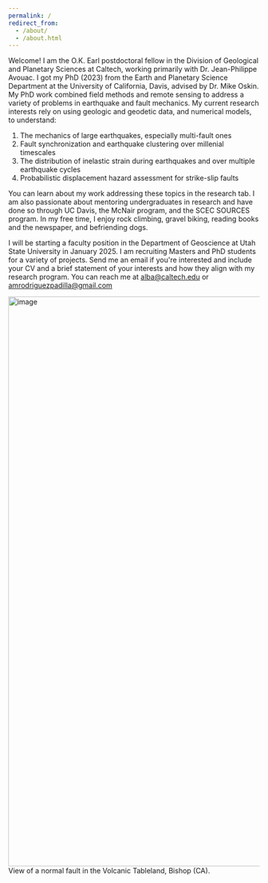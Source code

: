 ```yaml
---
permalink: /
redirect_from: 
  - /about/
  - /about.html
---
```


Welcome! I am the O.K. Earl postdoctoral fellow in the Division of Geological and Planetary Sciences at Caltech, working primarily with Dr. Jean-Philippe Avouac. I got my PhD (2023) from the Earth and Planetary Science Department at the University of California, Davis, advised by Dr. Mike Oskin. My PhD work combined field methods and remote sensing to address a variety of problems in earthquake and fault mechanics. My current research interests rely on using geologic and geodetic data, and numerical models, to understand:

1. The mechanics of large earthquakes, especially multi-fault ones
2. Fault synchronization and earthquake clustering over millenial timescales
3. The distribution of inelastic strain during earthquakes and over multiple earthquake cycles
4. Probabilistic displacement hazard assessment for strike-slip faults

You can learn about my work addressing these topics in the research tab. I am also passionate about mentoring undergraduates in research and have done so through UC Davis, the McNair program, and the SCEC SOURCES program. In my free time, I enjoy rock climbing, gravel biking, reading books and the newspaper, and befriending dogs.

I will be starting a faculty position in the Department of Geoscience at Utah State University in January 2025. I am recruiting Masters and PhD students for a variety of projects. Send me an email if you're interested and include your CV and a brief statement of your interests and how they align with my research program. You can reach me at alba@caltech.edu or amrodriguezpadilla@gmail.com

<img width="1141" alt="image" src="https://github.com/absrp/albamrodriguez.github.io/assets/52015046/84a62990-196b-4156-9be6-10dce4c3f664">
View of a normal fault in the Volcanic Tableland, Bishop (CA).
